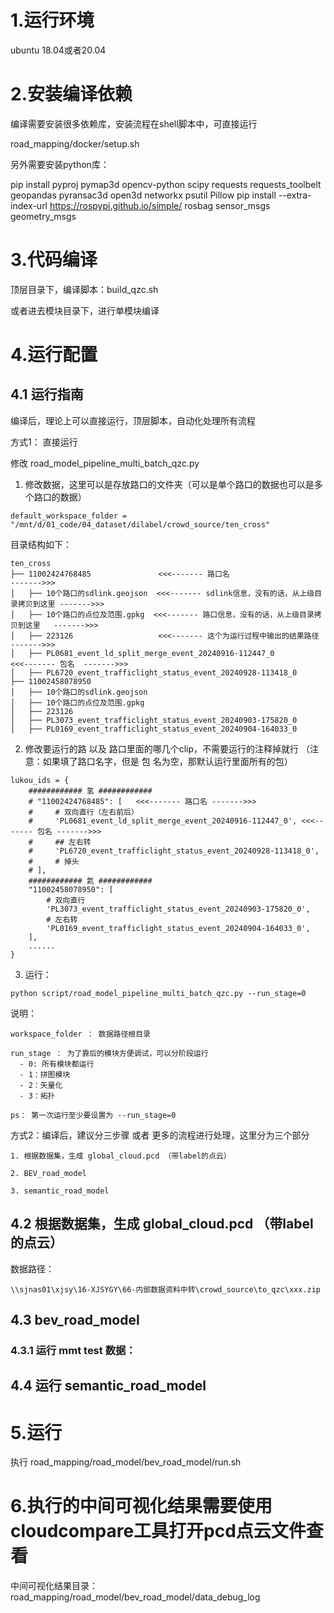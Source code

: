 <!-- ----------------道路建模模块环境搭建&程序运行------------------ -->
# 1.运行环境

  ubuntu 18.04或者20.04

# 2.安装编译依赖

  编译需要安装很多依赖库，安装流程在shell脚本中，可直接运行

  road_mapping/docker/setup.sh

  另外需要安装python库：

  pip install pyproj pymap3d opencv-python scipy requests requests_toolbelt geopandas pyransac3d open3d networkx psutil Pillow
  pip install --extra-index-url https://rospypi.github.io/simple/ rosbag sensor_msgs geometry_msgs

# 3.代码编译

  顶层目录下，编译脚本：build_qzc.sh

  或者进去模块目录下，进行单模块编译


# 4.运行配置

## 4.1 运行指南


编译后，理论上可以直接运行，顶层脚本，自动化处理所有流程

方式1： 直接运行

修改 road_model_pipeline_multi_batch_qzc.py 

1. 修改数据，这里可以是存放路口的文件夹（可以是单个路口的数据也可以是多个路口的数据）

```
default_workspace_folder = "/mnt/d/01_code/04_dataset/dilabel/crowd_source/ten_cross"
```

目录结构如下：

```
ten_cross
├── 11002424768485               <<<------- 路口名                                  ------->>>
│   ├── 10个路口的sdlink.geojson  <<<------- sdlink信息，没有的话，从上级目录拷贝到这里 ------->>>
│   ├── 10个路口的点位及范围.gpkg  <<<------- 路口信息，没有的话，从上级目录拷贝到这里   ------->>>
│   ├── 223126                   <<<------- 这个为运行过程中输出的结果路径            ------->>>
│   ├── PL0681_event_ld_split_merge_event_20240916-112447_0        <<<------- 包名  ------->>>
│   ├── PL6720_event_trafficlight_status_event_20240928-113418_0
├── 11002458078950
│   ├── 10个路口的sdlink.geojson
│   ├── 10个路口的点位及范围.gpkg
│   ├── 223126
│   ├── PL3073_event_trafficlight_status_event_20240903-175820_0
│   ├── PL0169_event_trafficlight_status_event_20240904-164033_0
```

2. 修改要运行的路 以及 路口里面的哪几个clip，不需要运行的注释掉就行 （注意：如果填了路口名字，但是 包 名为空，那默认运行里面所有的包）

```
lukou_ids = {
    ############ 氢 ############ 
    # "11002424768485": [   <<<------- 路口名 ------->>>
    #     # 双向直行（左右前后）
    #     'PL0681_event_ld_split_merge_event_20240916-112447_0', <<<------- 包名 ------->>>
    #     ## 左右转
    #     'PL6720_event_trafficlight_status_event_20240928-113418_0',
    #     # 掉头
    # ],
    ############ 氦 ############
    "11002458078950": [
        # 双向直行
        'PL3073_event_trafficlight_status_event_20240903-175820_0',
        # 左右转
        'PL0169_event_trafficlight_status_event_20240904-164033_0',
    ],
    ......
}
```

3. 运行：

```
python script/road_model_pipeline_multi_batch_qzc.py --run_stage=0
```

说明：

```
workspace_folder ： 数据路径根目录

run_stage ： 为了靠后的模块方便调试，可以分阶段运行
  - 0: 所有模块都运行
  - 1：拼图模块
  - 2：矢量化
  - 3：拓扑

ps： 第一次运行至少要设置为 --run_stage=0
```


方式2：编译后，建议分三步骤 或者 更多的流程进行处理，这里分为三个部分

```
1. 根据数据集，生成 global_cloud.pcd （带label的点云）

2. BEV_road_model

3. semantic_road_model
```

## 4.2 根据数据集，生成 global_cloud.pcd （带label的点云）

数据路径：

```
\\sjnas01\xjsy\16-XJSYGY\66-内部数据资料中转\crowd_source\to_qzc\xxx.zip
```


## 4.3 bev_road_model

### 4.3.1 运行 mmt test 数据：

  


## 4.4 运行 semantic_road_model



# 5.运行

  执行 road_mapping/road_model/bev_road_model/run.sh 

# 6.执行的中间可视化结果需要使用cloudcompare工具打开pcd点云文件查看

  中间可视化结果目录：road_mapping/road_model/bev_road_model/data_debug_log
